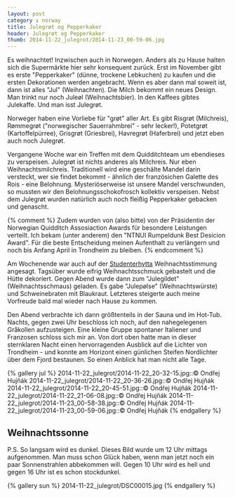 ```yaml
---
layout: post
category : norway
title: Julegrøt og Pepperkaker 
header: Julegrøt og Pepperkaker 
thumb: 2014-11-22_julegrot/2014-11-23_00-59-06.jpg 
---
```


Es weihnachtet! Inzwischen auch in Norwegen. Anders als zu Hause halten sich die Supermärkte hier sehr konsequent zurück. Erst im November gibt es erste "Pepperkaker" (dünne, trockene Lebkuchen) zu kaufen und die ersten Dekorationen werden angebracht. Wenn es aber dann mal soweit ist, dann ist alles "Jul" (Weihnachten). Die Milch bekommt ein neues Design. Man trinkt nur noch Juleøl (Weihnachtsbier). In den Kaffees gibtes Julekaffe. <!--more-->Und man isst Julegrøt.

Norweger haben eine Vorliebe für "grøt" aller Art. Es gibt Risgrøt (Milchreis), Rømmegrøt ("norwegischer Sauerrahmbrei" - sehr lecker!), Potetgrøt (Kartoffelpürree), Grisgrøt (Griesbrei), Havregrøt (Haferbrei) und jetzt eben auch noch Julegrøt. 

Vergangene Woche war ein Treffen mit dem Quidditchteam um ebendieses zu verspeisen. Julegrøt ist nichts anderes als Milchreis. Nur eben Weihnachtsmilchreis. Traditionell wird eine geschälte Mandel darin versteckt, wer sie findet bekommt -  ähnlich der französichen Galette des Rois - eine Belohnung. Mysteriöserweise ist unsere Mandel verschwunden, so mussten wir den Belohnungsschokofrosch kollektiv verspeisen.
Nebst dem Julegrøt wurden natürlich auch noch fleißig Pepperkaker gebacken und genascht.

{% comment %} Zudem wurden von (also bitte) von der Präsidentin der Norwegian Quidditch Assosiaction Awards für besondere Leistungen verteilt. Ich bekam (unter anderem) den "NTNUI Rumpeldunk Best Desicion Award". Für die beste Entscheidung meinen Aufenthalt zu verlängern und noch bis Anfang April in Trondheim zu bleiben. 
{% endcomment %}

Am Wochenende war auch auf der [Studenterhytta](/de/norway/2014/08/15/orientation-week/#die-ersten-wanderungen) Weihnachtsstimmung angesagt. Tagsüber wurde eifrig Weihnachtsschmuck gebastelt und die Hütte dekoriert. Gegen Abend wurde dann zum "Julegildet" (Weihnachtsschmaus) geladen. Es gabe "Julepølse" (Weihnachtswürste) und Schweinebraten mit Blaukraut. Letzteres steigerte auch meine Vorfreude bald mal wieder nach Hause zu kommen. 

Den Abend verbrachte ich dann größtenteils in der Sauna und im Hot-Tub. Nachts, gegen zwei Uhr beschloss ich noch, auf den nahegelegenen Gråkollen aufzusteigen. Eine kleine Gruppe spontaner Italiener und Franzosen schloss sich mir an. Von dort oben hatte man in dieser sternklaren Nacht einen hervorragenden Ausblick auf die Lichter von Trondheim - und konnte am Horizont einen günlichen Steifen Nordlichter über dem Fjord bestaunen. So einen Anblick hat man nicht alle
Tage.

{% gallery jul %}
2014-11-22_julegrot/2014-11-22_20-32-15.jpg::© Ondřej Hujňák 
2014-11-22_julegrot/2014-11-22_20-36-26.jpg::© Ondřej Hujňák 
2014-11-22_julegrot/2014-11-22_20-45-51.jpg::© Ondřej Hujňák 
2014-11-22_julegrot/2014-11-22_21-06-08.jpg::© Ondřej Hujňák 
2014-11-22_julegrot/2014-11-23_00-58-38.jpg::© Ondřej Hujňák 
2014-11-22_julegrot/2014-11-23_00-59-06.jpg::© Ondřej Hujňák 
{% endgallery %}

## Weihnachtssonne
P.S. So langsam wird es dunkel. Dieses Bild wurde um 12 Uhr mittags aufgenommen. Man muss schon Glück haben, wenn man jetzt noch ein paar Sonnenstrahlen abbekommen will. Gegen 10 Uhr wird es hell und gegen 16 Uhr ist es schon stockdunkel.

{% gallery sun %}
2014-11-22_julegrot/DSC00015.jpg
{% endgallery %}
